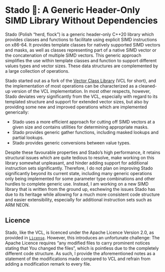 # Stado 🐑: A Generic Header-Only SIMD Library Without Dependencies

Stado (Polish “herd, flock”) is a generic header-only C++20 library which provides classes and functions to facilitate using explicit SIMD instructions on x86-64.
It provides template classes for natively supported SIMD vectors and masks, as well as classes representing part of a native SIMD vector or the concatenation of multiple SIMD vectors.
This generic approach simplifies the use within template classes and function to support different values types and vector sizes.
These data structures are complemented by a large collection of operations.

Stado started out as a fork of the [Vector Class Library](https://github.com/vectorclass/version2) (VCL for short), and the implementation of most operations can be characterized as a cleaned-up version of the VCL implementation.
In most other respects, however, Stado deviates very significantly from the VCL, especially with regard to its templated structure and support for extended vector sizes, but also by providing some new and improved operations which are implemented generically:

- Stado uses a more efficient approach for cutting off SIMD vectors at a given size and contains utilities for determining appropriate masks.
- Stado provides generic gather functions, including masked lookups and partial lookups.
- Stado provides generic conversions between value types.

Despite these favourable properties and Stado’s high performance, it retains structural issues which are quite tedious to resolve, make working on this library somewhat unpleasant, and hinder adding support for additional instruction sets significantly.
Therefore, I do not plan on improving Stado significantly beyond its current state, including many generic operations only being implemented for some parameter type combinations and other hurdles to complete generic use.
Instead, I am working on a new SIMD library that is written from the ground up, eschewing the issues Stado has due to its heritage while allowing for a much more consistent code structure and easier extensibility, especially for additional instruction sets such as ARM NEON.

## Licence

Stado, like the VCL, is licenced under the Apache Licence Version 2.0, as provided in [`License`](License).
However, this introduces an unfortunate challenge:
The Apache Licence requires “any modified files to carry prominent notices stating that You changed the files”, which is pointless due to the completely different code structure.
As such, I provide the aforementioned notes as a statement of the modifications made compared to VCL and refrain from adding a modification remark to every file.
